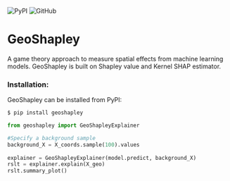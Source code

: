 
![PyPI](https://img.shields.io/pypi/v/fastgwr)
![GitHub](https://img.shields.io/github/license/Ziqi-Li/fastgwr)


# GeoShapley
A game theory approach to measure spatial effects from machine learning models. GeoShapley is built on Shapley value and Kernel SHAP estimator.

### Installation:

GeoShapley can be installed from PyPI:

```bash
$ pip install geoshapley
```

```python
from geoshapley import GeoShapleyExplainer

#Specify a background sample
background_X = X_coords.sample(100).values
 
explainer = GeoShapleyExplainer(model.predict, background_X)
rslt = explainer.explain(X_geo)
rslt.summary_plot()
```

